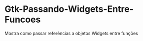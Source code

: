 # Gtk-Passando-Widgets-Entre-Funcoes
Mostra como passar referências a objetos Widgets entre funções
